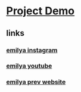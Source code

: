 # [Project Demo](https://emilyaismayilova.netlify.app/)

## links

### [emilya instagram](https://www.instagram.com/cakeschool/)
### [emilya youtube](https://www.youtube.com/c/TokkiPro/videos)
### [emilya prev website](https://emilyaismayilova.az/)


